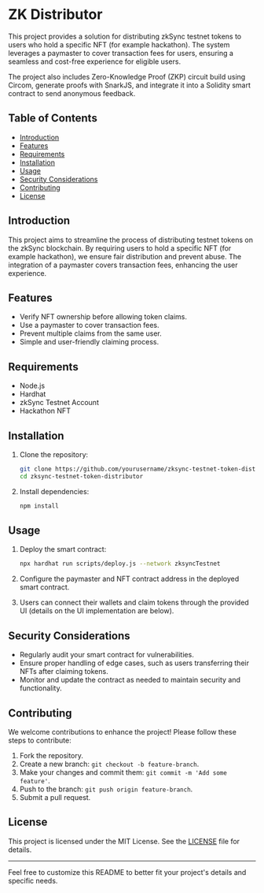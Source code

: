 # ZK Distributor

This project provides a solution for distributing zkSync testnet tokens to users who hold a specific NFT (for example hackathon). The system leverages a paymaster to cover transaction fees for users, ensuring a seamless and cost-free experience for eligible users.

The project also includes Zero-Knowledge Proof (ZKP) circuit build using Circom, generate proofs with SnarkJS, and integrate it into a Solidity smart contract to send anonymous feedback. 

## Table of Contents

- [Introduction](#introduction)
- [Features](#features)
- [Requirements](#requirements)
- [Installation](#installation)
- [Usage](#usage)
- [Security Considerations](#security-considerations)
- [Contributing](#contributing)
- [License](#license)

## Introduction

This project aims to streamline the process of distributing testnet tokens on the zkSync blockchain. By requiring users to hold a specific NFT (for example hackathon), we ensure fair distribution and prevent abuse. The integration of a paymaster covers transaction fees, enhancing the user experience.

## Features

- Verify NFT ownership before allowing token claims.
- Use a paymaster to cover transaction fees.
- Prevent multiple claims from the same user.
- Simple and user-friendly claiming process.

## Requirements

- Node.js
- Hardhat
- zkSync Testnet Account
- Hackathon NFT

## Installation

1. Clone the repository:
    ```bash
    git clone https://github.com/yourusername/zksync-testnet-token-distributor.git
    cd zksync-testnet-token-distributor
    ```

2. Install dependencies:
    ```bash
    npm install
    ```

## Usage

1. Deploy the smart contract:

    ```bash
    npx hardhat run scripts/deploy.js --network zksyncTestnet
    ```

2. Configure the paymaster and NFT contract address in the deployed smart contract.

3. Users can connect their wallets and claim tokens through the provided UI (details on the UI implementation are below).

## Security Considerations

- Regularly audit your smart contract for vulnerabilities.
- Ensure proper handling of edge cases, such as users transferring their NFTs after claiming tokens.
- Monitor and update the contract as needed to maintain security and functionality.

## Contributing

We welcome contributions to enhance the project! Please follow these steps to contribute:

1. Fork the repository.
2. Create a new branch: `git checkout -b feature-branch`.
3. Make your changes and commit them: `git commit -m 'Add some feature'`.
4. Push to the branch: `git push origin feature-branch`.
5. Submit a pull request.

## License

This project is licensed under the MIT License. See the [LICENSE](LICENSE) file for details.

---

Feel free to customize this README to better fit your project's details and specific needs.